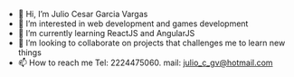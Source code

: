 - 👋 Hi, I’m Julio Cesar Garcia Vargas
- 👀 I’m interested in web development and games development
- 🌱 I’m currently learning ReactJS and AngularJS
- 💞️ I’m looking to collaborate on projects that challenges me to learn new things
- 📫 How to reach me 
Tel: 2224475060.
mail: julio_c_gv@hotmail.com

<!---
Julkio16/Julkio16 is a ✨ special ✨ repository because its `README.md` (this file) appears on your GitHub profile.
You can click the Preview link to take a look at your changes.
--->

